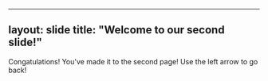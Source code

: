  ---
layout: slide
title: "Welcome to our second slide!"
---
Congatulations! You've made it to the second page!
Use the left arrow to go back!
